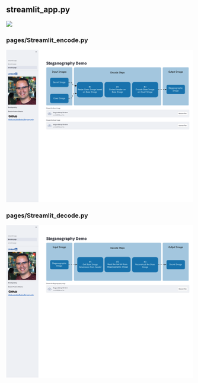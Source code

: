 ## streamlit_app.py

<img src="../data/Streamlit/Streamlit-main.png" width="900">

### pages/Streamlit_encode.py

<img src="../data/Streamlit/Streamlit-encode.png" width="900">

### pages/Streamlit_decode.py

<img src="../data/Streamlit/Streamlit-decode.png" width="900">